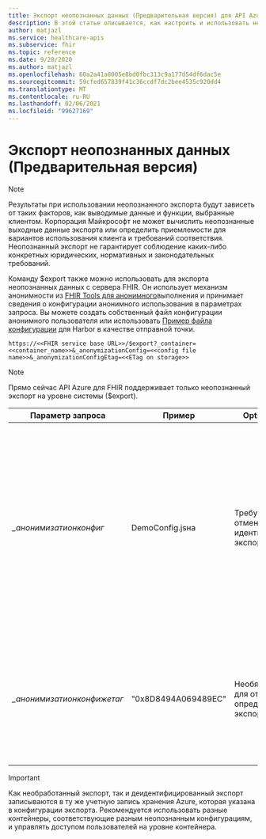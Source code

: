 ```yaml
---
title: Экспорт неопознанных данных (Предварительная версия) для API Azure для FHIR
description: В этой статье описывается, как настроить и использовать неидентифицированный экспорт.
author: matjazl
ms.service: healthcare-apis
ms.subservice: fhir
ms.topic: reference
ms.date: 9/28/2020
ms.author: matjazl
ms.openlocfilehash: 60a2a41a8005e8bd0fbc313c9a177d54df6dac5e
ms.sourcegitcommit: 59cfed657839f41c36ccdf7dc2bee4535c920dd4
ms.translationtype: MT
ms.contentlocale: ru-RU
ms.lasthandoff: 02/06/2021
ms.locfileid: "99627169"
---
```

# <a name="exporting-de-identified-data-preview"></a>Экспорт неопознанных данных (Предварительная версия)

> [!Note] 
> Результаты при использовании неопознанного экспорта будут зависеть от таких факторов, как выводимые данные и функции, выбранные клиентом. Корпорация Майкрософт не может вычислить неопознанные выходные данные экспорта или определить приемлемости для вариантов использования клиента и требований соответствия. Неопознанный экспорт не гарантирует соблюдение каких-либо конкретных юридических, нормативных и законодательных требований.

Команду $export также можно использовать для экспорта неопознанных данных с сервера FHIR. Он использует механизм анонимности из [FHIR Tools для анонимного](https://github.com/microsoft/FHIR-Tools-for-Anonymization)выполнения и принимает сведения о конфигурации анонимного использования в параметрах запроса. Вы можете создать собственный файл конфигурации анонимного пользователя или использовать [Пример файла конфигурации](https://github.com/microsoft/FHIR-Tools-for-Anonymization#sample-configuration-file-for-hipaa-safe-harbor-method) для Harbor в качестве отправной точки. 

 `https://<<FHIR service base URL>>/$export?_container=<<container_name>>&_anonymizationConfig=<<config file name>>&_anonymizationConfigEtag=<<ETag on storage>>`

> [!Note] 
> Прямо сейчас API Azure для FHIR поддерживает только неопознанный экспорт на уровне системы ($export).

|Параметр запроса            | Пример |Optionality| Описание|
|---------------------------|---------|-----------|------------|
| _\_анонимизатионконфиг_   |DemoConfig.jsна|Требуется для отмены идентификации экспорта |Имя файла конфигурации. См [. формат](https://github.com/microsoft/FHIR-Tools-for-Anonymization#configuration-file-format)файла конфигурации. Этот файл должен храниться внутри контейнера с именем " **анонимность** " в той же учетной записи хранения Azure, которая настроена в качестве расположения экспорта. |
| _\_анонимизатионконфижетаг_|"0x8D8494A069489EC"|Необязательно для отмены определения экспорта|Это ETag файла конфигурации. Вы можете получить ETag с помощью обозревателя службы хранилища Azure из свойства BLOB-объекта.|

> [!IMPORTANT]
> Как необработанный экспорт, так и деидентифицированный экспорт записываются в ту же учетную запись хранения Azure, которая указана в конфигурации экспорта. Рекомендуется использовать разные контейнеры, соответствующие разным неопознанным конфигурациям, и управлять доступом пользователей на уровне контейнера.